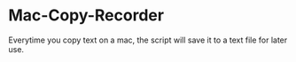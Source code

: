 # Mac-Copy-Recorder
Everytime you copy text on a mac, the script will save it to a text file for later use.
